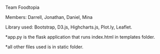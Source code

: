 Team Foodtopia

Members: Darrell, Jonathan, Daniel, Mina

Library used: Bootstrap, D3.js, Highcharts.js, Plot.ly, Leaflet.

*app.py is the flask application that runs index.html in templates folder.

*all other files used is in static folder.